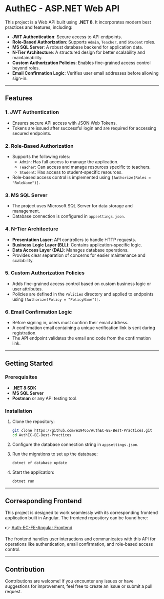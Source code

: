 # AuthEC - ASP.NET Web API

This project is a Web API built using **.NET 8**. It incorporates modern best practices and features, including:

- **JWT Authentication**: Secure access to API endpoints.
- **Role-Based Authorization**: Supports `Admin`, `Teacher`, and `Student` roles.
- **MS SQL Server**: A robust database backend for application data.
- **N-Tier Architecture**: A structured design for better scalability and maintainability.
- **Custom Authorization Policies**: Enables fine-grained access control beyond roles.
- **Email Confirmation Logic**: Verifies user email addresses before allowing sign-in.

---

## Features

### 1. JWT Authentication
- Ensures secure API access with JSON Web Tokens.
- Tokens are issued after successful login and are required for accessing secured endpoints.

### 2. Role-Based Authorization
- Supports the following roles:
  - `Admin`: Has full access to manage the application.
  - `Teacher`: Can access and manage resources specific to teachers.
  - `Student`: Has access to student-specific resources.
- Role-based access control is implemented using `[Authorize(Roles = "RoleName")]`.

### 3. MS SQL Server
- The project uses Microsoft SQL Server for data storage and management.
- Database connection is configured in `appsettings.json`.

### 4. N-Tier Architecture
- **Presentation Layer**: API controllers to handle HTTP requests.
- **Business Logic Layer (BLL)**: Contains application-specific logic.
- **Data Access Layer (DAL)**: Manages database operations.
- Provides clear separation of concerns for easier maintenance and scalability.

### 5. Custom Authorization Policies
- Adds fine-grained access control based on custom business logic or user attributes.
- Policies are defined in the `Policies` directory and applied to endpoints using `[Authorize(Policy = "PolicyName")]`.

### 6. Email Confirmation Logic
- Before signing in, users must confirm their email address.
- A confirmation email containing a unique verification link is sent during registration.
- The API endpoint validates the email and code from the confirmation link.

---

## Getting Started

### Prerequisites
- **.NET 8 SDK**
- **MS SQL Server**
- **Postman** or any API testing tool.

### Installation

1. Clone the repository:
   ```bash
   git clone https://github.com/e19465/AuthEC-BE-Best-Practices.git
   cd AuthEC-BE-Best-Practices
   ```

2. Configure the database connection string in `appsettings.json`.

3. Run the migrations to set up the database:
   ```bash
   dotnet ef database update
   ```

4. Start the application:
   ```bash
   dotnet run
   ```

---

## Corresponding Frontend

This project is designed to work seamlessly with its corresponding frontend application built in Angular. The frontend repository can be found here:

👉 [Auth-EC-FE-Angular Frontend](https://github.com/e19465/Auth-EC-FE-Angular)

The frontend handles user interactions and communicates with this API for operations like authentication, email confirmation, and role-based access control.

---

## Contribution

Contributions are welcome! If you encounter any issues or have suggestions for improvement, feel free to create an issue or submit a pull request.
